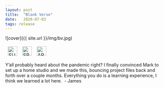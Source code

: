 ```yaml
---
layout: post
title:  "Blank Verse"
date:   2020-07-03
tags: release
---
```

![cover]({{ site.url }}/img/bv.jpg)
<div style = "max-width:500px;">
<table style="border: 0;">
  <tbody style="border: 0">
        <td style="border: 0">
            <a href="https://royalchant.bandcamp.com/album/blank-verse" style="text-align:left; display:block;"> <img src="{{ site.url }}/img/bandcamp.png" alt="SUPPORT ON BANDCAMP" style="height:30px;"> </a>
          </td>
          <td style="border: 0">
            <a href="https://open.spotify.com/album/4dkQcYKmoJ2XWZtniKUDgz?si=CFIEcOmRQI6sKrKK535Nnw" style="text-align:left; display:block;"> <img src="{{ site.url }}/img/spotify.png" alt="SPOTIFY" style="height:30px;"> </a>
          </td>
          <td style="border: 0">
            <a href="https://music.apple.com/us/album/blank-verse/1509177923" style="text-align:left; display:block;"> <img src="{{ site.url }}/img/apple.png" alt="APPLE MUSIC" style="height:30px;"> </a>
          </td>
        </tbody>
      </table>
    </div>

Y’all probably heard about the pandemic right? I finally convinced Mark to set up a home studio and we made this, bouncing project files back and forth over a couple months. Everything you do is a learning experience, I think we learned a lot here.
 - James
